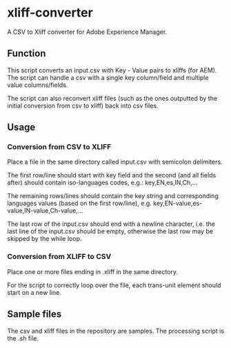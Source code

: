 # xliff-converter
A CSV to Xliff converter for Adobe Experience Manager.

## Function

This script converts an input.csv with Key - Value pairs to xliffs (for AEM). The script can handle a csv with a single key column/field and multiple value columns/fields.

The script can also reconvert xliff files (such as the ones outputted by the initial conversion from csv to xliff) back into csv files.

## Usage

### Conversion from CSV to XLIFF

Place a file in the same directory called input.csv with semicolon delimiters.

The first row/line should start with key field and the second (and all fields after) should contain iso-languages codes, e.g.: key,EN,es,IN,Ch,...

The remaining rows/lines should contain the key string and corresponding languages values (based on the first row/line), e.g. key,EN-value,es-value,IN-value,Ch-value,...

The last row of the input.csv should end with a newline character, i.e. the last line of the input.csv should be empty, otherwise the last row may be skipped by the while loop.

### Conversion from XLIFF to CSV

Place one or more files ending in .xliff in the same directory.

For the script to correctly loop over the file, each trans-unit element should start on a new line.

## Sample files

The csv and xliff files in the repository are samples. The processing script is the .sh file.